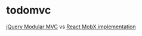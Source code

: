 # todomvc


[jQuery Modular MVC][1] vs [React MobX implementation][2]

[1]: https://amatiash.github.io/todomvc/modular-mvc/
[2]: https://amatiash.github.io/todomvc/react-mobx/
